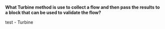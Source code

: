 **What Turbine method is use to collect a flow and then pass the results to a block that can be used to validate the flow?**

<div class="hint">
  test - Turbine
</div>
